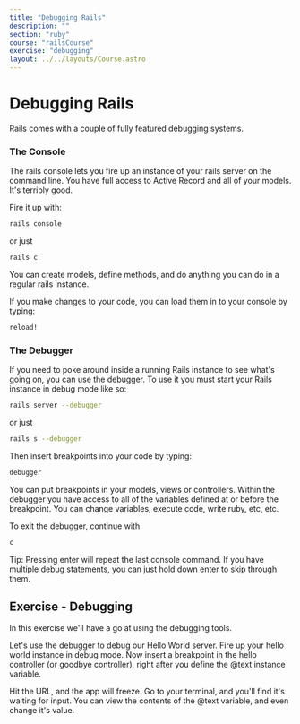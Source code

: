 ```yaml
---
title: "Debugging Rails"
description: ""
section: "ruby"
course: "railsCourse"
exercise: "debugging"
layout: ../../layouts/Course.astro
---
```


# Debugging Rails

Rails comes with a couple of fully featured debugging systems.

### The Console

The rails console lets you fire up an instance of your rails server on the command line. You have full access to Active Record and all of your models. It's terribly good.

Fire it up with:

```sh
rails console
```

or just

```sh
rails c
```

You can create models, define methods, and do anything you can do in a regular rails instance.

If you make changes to your code, you can load them in to your console by typing:

```ruby
reload!
```

### The Debugger

If you need to poke around inside a running Rails instance to see what's going on, you can use the debugger. To use it you must start your Rails instance in debug mode like so:

```sh
rails server --debugger
```

or just

```sh
rails s --debugger
```

Then insert breakpoints into your code by typing:

```ruby
debugger
```

You can put breakpoints in your models, views or controllers. Within the debugger you have access to all of the variables defined at or before the breakpoint. You can change variables, execute code, write ruby, etc, etc.

To exit the debugger, continue with

```ruby
c
```

<aside class="box">
Tip: Pressing enter will repeat the last console command. If you have multiple debug statements, you can just hold down enter to skip through them.

</aside>

## Exercise - Debugging

In this exercise we'll have a go at using the debugging tools.

Let's use the debugger to debug our Hello World server. Fire up your hello world instance in debug mode. Now insert a breakpoint in the hello controller (or goodbye controller), right after you define the @text instance variable.

Hit the URL, and the app will freeze. Go to your terminal, and you'll find it's waiting for input. You can view the contents of the @text variable, and even change it's value.
